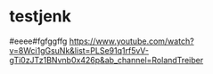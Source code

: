 # testjenk
#eeee#fgfggffg 
https://www.youtube.com/watch?v=8Wci1gGsuNk&list=PLSe91q1rf5vV-gTi0zJTz1BNvnb0x426p&ab_channel=RolandTreiber
